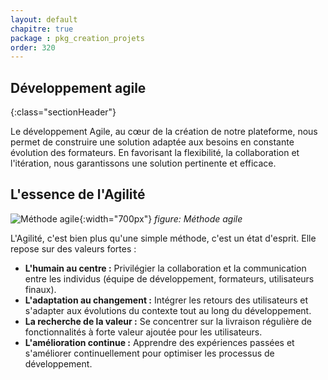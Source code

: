 ```yaml
---
layout: default
chapitre: true
package : pkg_creation_projets
order: 320
---
```




## Développement agile  
{:class="sectionHeader"}

<!-- note -->

Le développement Agile,  au cœur de la création de notre plateforme,  nous permet de  construire une solution  adaptée aux besoins en constante évolution des formateurs. En favorisant la flexibilité,  la collaboration et l'itération,  nous  garantissons une solution  pertinente et  efficace. 

<!-- new slide -->

## L'essence de l'Agilité

![Méthode agile](./images/Methode-agile.jpg){:width="700px"}
*figure: Méthode agile*

L'Agilité,  c'est bien plus qu'une simple méthode, c'est un état d'esprit. Elle repose sur des valeurs fortes : 

- **L'humain au centre :**  Privilégier la collaboration et la communication entre les individus (équipe de développement, formateurs, utilisateurs finaux).
- **L'adaptation au changement :**  Intégrer les retours des utilisateurs et s'adapter aux évolutions du contexte tout au long du développement. 
- **La recherche de la valeur :**  Se concentrer sur la livraison régulière de fonctionnalités à forte valeur ajoutée pour les utilisateurs.
- **L'amélioration continue :**  Apprendre des expériences passées et s'améliorer continuellement pour optimiser les processus de développement.


<!-- new slide -->


